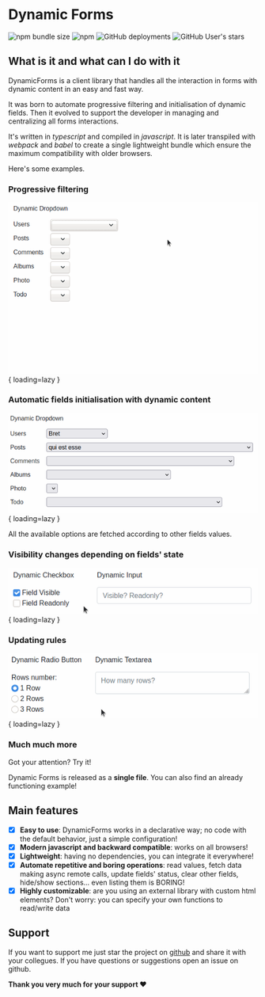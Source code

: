 # Dynamic Forms
![npm bundle size](https://img.shields.io/bundlephobia/min/@simomosi/dynamic-forms)
![npm](https://img.shields.io/npm/v/@simomosi/dynamic-forms)
![GitHub deployments](https://img.shields.io/github/deployments/simomosi/dynamic-forms/github-pages)
![GitHub User's stars](https://img.shields.io/github/stars/simomosi?style=social)

## What is it and what can I do with it
DynamicForms is a client library that handles all the interaction in forms with dynamic content in an easy and fast way.

It was born to automate progressive filtering and initialisation of dynamic fields. Then it evolved to support the developer in managing and centralizing all forms interactions.

It's written in *typescript* and compiled in *javascript*. It is later transpiled with *webpack* and *babel* to create a single lightweight bundle which ensure the maximum compatibility with older browsers.

Here's some examples.

### Progressive filtering

![Dynamic Select example gif](./imgs/dynamic-select.gif){ loading=lazy }

### Automatic fields initialisation with dynamic content

![Dynamic Form initialisation gif](./imgs/initialisation.gif){ loading=lazy }

All the available options are fetched according to other fields values.

### Visibility changes depending on fields' state

![Dynamic Checkbox example gif](./imgs/dynamic-checkbox.gif){ loading=lazy }

### Updating rules

![Dynamic Radio example gif](./imgs/dynamic-radio.gif){ loading=lazy }

### Much much more
Got your attention? Try it!

Dynamic Forms is released as a **single file**. You can also find an already functioning example!

## Main features
- [x] **Easy to use**: DynamicForms works in a declarative way; no code with the default behavior, just a simple configuration!
- [x] **Modern javascript and backward compatible**: works on all browsers!
- [x] **Lightweight**: having no dependencies, you can integrate it everywhere!
- [x] **Automate repetitive and boring operations**: read values, fetch data making async remote calls, update fields' status, clear other fields, hide/show sections... even listing them is BORING!
- [x] **Highly customizable**: are you using an external library with custom html elements? Don't worry: you can specify your own functions to read/write data

## Support
If you want to support me just star the project on [github](https://github.com/simomosi/dynamic-forms) and share it with your collegues. If you have questions or suggestions open an issue on github.

**Thank you very much for your support ❤**
